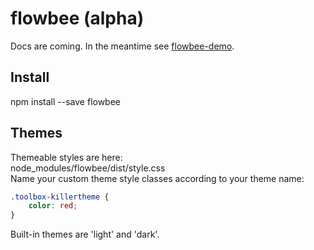 # flowbee (alpha)
Docs are coming. In the meantime see [flowbee-demo](https://github.com/donaldoakes/flowbee-demo).

## Install
npm install --save flowbee

## Themes
Themeable styles are here:  
node_modules/flowbee/dist/style.css  
Name your custom theme style classes according to your theme name:
```css
.toolbox-killertheme {
    color: red;
}
```
Built-in themes are 'light' and 'dark'.